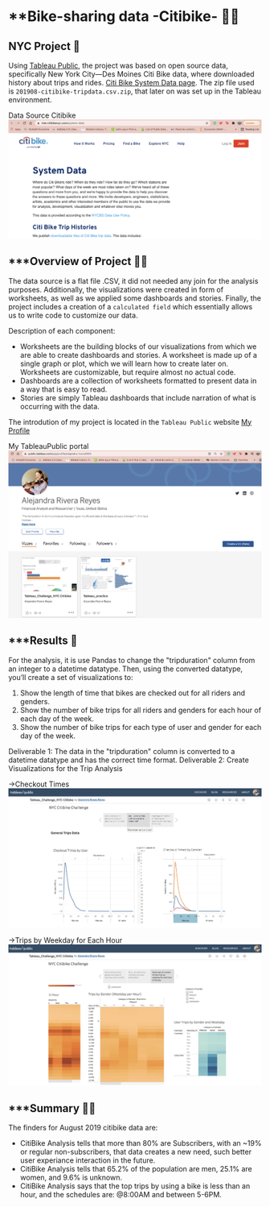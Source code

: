 # **Bike-sharing data -Citibike- :biking_woman:
## NYC Project :bicyclist:

Using [Tableau Public](https://public.tableau.com/en-us/s/), the project was based on open source data, specifically New York City—Des Moines Citi Bike data, where downloaded history about trips and rides. [Citi Bike System Data page](https://ride.citibikenyc.com/system-data). The zip file used is `201908-citibike-tripdata.csv.zip`, that later on was set up in the Tableau environment.

Data Source Citibike
![datasource](resources/Data_source.png)

## ***Overview of Project :biking_man:

The data source is a flat file .CSV, it did not needed any join for the analysis purposes. Additionally, the visualizations were created in form of worksheets, as well as we applied some dashboards and stories. Finally, the project includes a creation of a `calculated field` which essentially allows us to write code to customize our data.

Description of each component:
- Worksheets are the building blocks of our visualizations from which we are able to create dashboards and stories. A worksheet is made up of a single graph or plot, which we will learn how to create later on. Worksheets are customizable, but require almost no actual code.
- Dashboards are a collection of worksheets formatted to present data in a way that is easy to read.
- Stories are simply Tableau dashboards that include narration of what is occurring with the data.

The introdution of my project is located in the `Tableau Public` website [My Profile](https://public.tableau.com/app/profile/alejandra.rivera4003)

My TableauPublic portal
![Tableau](resources/URL.png)

## ***Results :mountain_bicyclist:

For the analysis, it is use Pandas to change the "tripduration" column from an integer to a datetime datatype. Then, using the converted datatype, you’ll create a set of visualizations to:

1. Show the length of time that bikes are checked out for all riders and genders.
2. Show the number of bike trips for all riders and genders for each hour of each day of the week.
3. Show the number of bike trips for each type of user and gender for each day of the week.

Deliverable 1: The data in the "tripduration" column is converted to a datetime datatype and has the correct time format.
Deliverable 2: Create Visualizations for the Trip Analysis

->Checkout Times
![Checkout Times](resources/Rides%20and%20Genders.png)

->Trips by Weekday for Each Hour
![Starttime](resources/Heatmaps.png)

## ***Summary :mountain_biking_woman:

The finders for August 2019 citibike data are:

- CitiBike Analysis tells that more than 80% are Subscribers, with an ~19% or regular non-subscribers, that data creates a new need, such better user experiance interaction in the future.
- CitiBike Analysis tells that 65.2% of the population are men, 25.1% are women, and 9.6% is unknown.
- CitiBike Analysis says that the top trips by using a bike is less than an hour, and the schedules are: @8:00AM and between 5-6PM.


